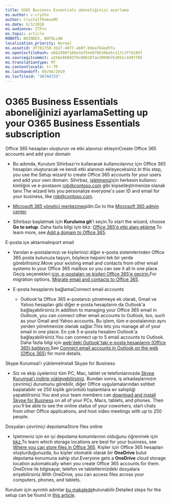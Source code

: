 ```yaml
---
title: O365 Business Essentials aboneliğinizi ayarlama
ms.author: v-crytho
author: CrystalThomasMS
ms.date: 5/3/2018
ms.audience: ITPro
ms.topic: article
ROBOTS: NOINDEX, NOFOLLOW
localization_priority: Normal
ms.assetid: df781750-3d27-4077-ab0f-b9ea764ad5fa
ms.openlocfilehash: e6b2d98f166e3af5eb9786106e5c117c3ffd109f
ms.sourcegitcommit: a256e8680379c006287ae30996763051c4d9ff85
ms.translationtype: MT
ms.contentlocale: tr-TR
ms.lasthandoff: 09/04/2019
ms.locfileid: "36744733"
---
```

# <a name="setting-up-your-o365-business-essentials-subscription"></a><span data-ttu-id="8b6f9-102">O365 Business Essentials aboneliğinizi ayarlama</span><span class="sxs-lookup"><span data-stu-id="8b6f9-102">Setting up your O365 Business Essentials subscription</span></span>

<span data-ttu-id="8b6f9-103">Office 365 hesapları oluşturun ve etki alanınızı ekleyin</span><span class="sxs-lookup"><span data-stu-id="8b6f9-103">Create Office 365 accounts and add your domain</span></span>
  
- <span data-ttu-id="8b6f9-104">Bu adımda, Kurulum Sihirbazı'nı kullanarak kullanıcılarınız için Office 365 hesapları oluşturacak ve kendi etki alanınızı ekleyeceksiniz.</span><span class="sxs-lookup"><span data-stu-id="8b6f9-104">In this step, you use the Setup wizard to create Office 365 accounts for your users and add your own domain.</span></span> <span data-ttu-id="8b6f9-105">Sihirbaz, [işletmeniz](mailto:rob@contoso.com)için herkesin kullanıcı kimliğini ve e-postasını rob@contoso.com gibi kişiselleştirmenize olanak tanır.</span><span class="sxs-lookup"><span data-stu-id="8b6f9-105">The wizard lets you personalize everyone's user ID and email for your business, like [rob@contoso.com](mailto:rob@contoso.com).</span></span>
    
- <span data-ttu-id="8b6f9-106">[Microsoft 365 yönetici merkezine](https://login.partner.microsoftonline.cn/)gidin.</span><span class="sxs-lookup"><span data-stu-id="8b6f9-106">Go to the [Microsoft 365 admin center](https://login.partner.microsoftonline.cn/).</span></span>
    
- <span data-ttu-id="8b6f9-107">Sihirbazı başlatmak için **Kuruluma git**'i seçin.</span><span class="sxs-lookup"><span data-stu-id="8b6f9-107">To start the wizard, choose **Go to setup**.</span></span> <span data-ttu-id="8b6f9-108">Daha fazla bilgi için bkz: [Office 365'e etki alanı ekleme](https://docs.microsoft.com/office365/admin/setup/add-domain).</span><span class="sxs-lookup"><span data-stu-id="8b6f9-108">To learn more, see [Add a domain to Office 365](https://docs.microsoft.com/office365/admin/setup/add-domain).</span></span>
    
<span data-ttu-id="8b6f9-109">E-posta içe aktarma</span><span class="sxs-lookup"><span data-stu-id="8b6f9-109">Import email</span></span>
  
- <span data-ttu-id="8b6f9-110">Varolan e-postalarınızı ve kişilerinizi diğer e-posta sistemlerinden Office 365 posta kutunuza taşıyın, böylece hepsini tek bir yerde görebilirsiniz.</span><span class="sxs-lookup"><span data-stu-id="8b6f9-110">Move your existing email and contacts from other email systems to your Office 365 mailbox so you can see it all in one place.</span></span> <span data-ttu-id="8b6f9-111">Geçiş seçenekleri [için, e-postaları ve kişileri Office 365'e geçirin.](https://docs.microsoft.com/office365/admin/setup/migrate-email-and-contacts-admin)</span><span class="sxs-lookup"><span data-stu-id="8b6f9-111">For migration options, [Migrate email and contacts to Office 365](https://docs.microsoft.com/office365/admin/setup/migrate-email-and-contacts-admin).</span></span>
    
- <span data-ttu-id="8b6f9-112">E-posta hesaplarını bağlama</span><span class="sxs-lookup"><span data-stu-id="8b6f9-112">Connect email accounts</span></span>
    
  - <span data-ttu-id="8b6f9-113">Outlook'ta Office 365 e-postanızı yönetmeye ek olarak, Gmail ve Yahoo hesapları gibi diğer e-posta hesaplarını da Outlook'a bağlayabilirsiniz.</span><span class="sxs-lookup"><span data-stu-id="8b6f9-113">In addition to managing your Office 365 email in Outlook, you can connect other email accounts to Outlook, too, such as your Gmail and Yahoo accounts.</span></span> <span data-ttu-id="8b6f9-114">Bu işlem, tüm e-postalarınızı aynı yerden yönetmenize olanak sağlar.</span><span class="sxs-lookup"><span data-stu-id="8b6f9-114">This lets you manage all of your email in one place.</span></span> <span data-ttu-id="8b6f9-115">En çok 5 e-posta hesabını Outlook'a bağlayabilirsiniz.</span><span class="sxs-lookup"><span data-stu-id="8b6f9-115">You can connect up to 5 email accounts to Outlook.</span></span> <span data-ttu-id="8b6f9-116">Daha fazla bilgi için [web'deki Outlook'taki e-posta hesaplarını (Office 365) bağlayın.](https://support.office.com/Article/Connect-email-accounts-in-Outlook-on-the-web-Office-365-d7012ff0-924f-4f78-8aca-c3912d886c4d)</span><span class="sxs-lookup"><span data-stu-id="8b6f9-116">See [Connect email accounts in Outlook on the web (Office 365)](https://support.office.com/Article/Connect-email-accounts-in-Outlook-on-the-web-Office-365-d7012ff0-924f-4f78-8aca-c3912d886c4d) for more details.</span></span> 
    
<span data-ttu-id="8b6f9-117">Skype Kurumsal'ı yükleme</span><span class="sxs-lookup"><span data-stu-id="8b6f9-117">Install Skype for Business</span></span>
  
- <span data-ttu-id="8b6f9-p105">Siz ve ekip üyeleriniz tüm PC, Mac, tablet ve telefonlarınızda [Skype Kurumsal'ı indirip yükleyebilirsiniz](https://support.office.com/Article/download-and-install-Skype-for-Business-8a0d4da8-9d58-44f9-9759-5c8f340cb3fb). Bundan sonra, iş arkadaşlarınızın çevrimiçi durumunu görebilir, diğer Office uygulamalarından sohbet başlatabilir ve 250 kişilik görüntülü toplantılara ev sahipliği yapabilirsiniz.</span><span class="sxs-lookup"><span data-stu-id="8b6f9-p105">You and your team members can [download and install Skype for Business](https://support.office.com/Article/download-and-install-Skype-for-Business-8a0d4da8-9d58-44f9-9759-5c8f340cb3fb) on all of your PCs, Macs, tablets, and phones. Then you'll be able to see the online status of your coworkers, start chats from other Office applications, and host video meetings with up to 250 people.</span></span> 
    
<span data-ttu-id="8b6f9-120">Dosyaları çevrimiçi depolama</span><span class="sxs-lookup"><span data-stu-id="8b6f9-120">Store files online</span></span>
  
- <span data-ttu-id="8b6f9-121">İşletmeniz için en iyi depolama konumlarının olduğunu öğrenmek için [bkz.](https://support.office.com/article/c7c20284-bc94-47f4-9728-d28e9daf0790.aspx)</span><span class="sxs-lookup"><span data-stu-id="8b6f9-121">To learn which storage locations are best for your business, see [Where you can store files in Office 365](https://support.office.com/article/c7c20284-bc94-47f4-9728-d28e9daf0790.aspx).</span></span> <span data-ttu-id="8b6f9-122">Kişiler için Office 365 hesapları oluşturduğunuzda, bu kişiler otomatik olarak bir **OneDrive** bulut depolama konumuna sahip olur.</span><span class="sxs-lookup"><span data-stu-id="8b6f9-122">Everyone gets a **OneDrive** cloud storage location automatically when you create Office 365 accounts for them.</span></span> <span data-ttu-id="8b6f9-123">OneDrive ile bilgisayar, telefon ve tabletlerinizdeki dosyalara erişebilirsiniz.</span><span class="sxs-lookup"><span data-stu-id="8b6f9-123">With OneDrive, you can access files across your computers, phones, and tablets.</span></span> 
    
<span data-ttu-id="8b6f9-124">Kurulum için ayrıntılı adımlar [bu makalede](https://docs.microsoft.com/office365/admin/setup/setup)bulunabilir.</span><span class="sxs-lookup"><span data-stu-id="8b6f9-124">Detailed steps for the setup can be found in [this article](https://docs.microsoft.com/office365/admin/setup/setup).</span></span>
  

